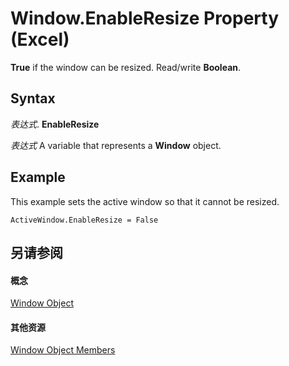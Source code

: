 
# Window.EnableResize Property (Excel)

 **True** if the window can be resized. Read/write **Boolean**.


## Syntax

 _表达式_. **EnableResize**

 _表达式_ A variable that represents a **Window** object.


## Example

This example sets the active window so that it cannot be resized.


```
ActiveWindow.EnableResize = False
```


## 另请参阅


#### 概念


[Window Object](8591b1ad-76f8-14e2-9120-406b65093f5a.md)
#### 其他资源


[Window Object Members](http://msdn.microsoft.com/library/f11db427-24a4-041c-2fd5-03ce73ae6c16%28Office.15%29.aspx)